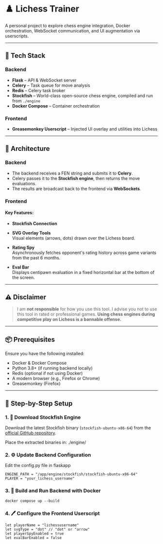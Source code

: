 # ♟️ Lichess Trainer

A personal project to explore chess engine integration, Docker orchestration, WebSocket communication, and UI augmentation via userscripts.

---

## 🔧 Tech Stack

### Backend
- **Flask** – API & WebSocket server
- **Celery** – Task queue for move analysis
- **Redis** – Celery task broker
- **Stockfish** – World-class open-source chess engine, compiled and run from `./engine`
- **Docker Compose** – Container orchestration

### Frontend
- **Greasemonkey Userscript** – Injected UI overlay and utilities into Lichess

---

## 🧠 Architecture

### Backend
- The backend receives a FEN string and submits it to **Celery**.
- Celery passes it to the **Stockfish engine**, then returns the move evaluations.
- The results are broadcast back to the frontend via **WebSockets**.

### Frontend
#### Key Features:
- **Stockfish Connection**
- **SVG Overlay Tools**  
  Visual elements (arrows, dots) drawn over the Lichess board.
  
- **Rating Spy**  
  Asynchronously fetches opponent's rating history across game variants from the past 6 months.
  
- **Eval Bar**  
  Displays centipawn evaluation in a fixed horizontal bar at the bottom of the screen.

---

## ⚠️ Disclaimer

> I am **not responsible** for how you use this tool. I advise you not to use this tool in rated or professional games.
> **Using chess engines during competitive play on Lichess is a bannable offense.**  

---

## 📦 Prerequisites

Ensure you have the following installed:

- Docker & Docker Compose
- Python 3.8+ (if running backend locally)
- Redis (optional if not using Docker)
- A modern browser (e.g., Firefox or Chrome)
- Greasemonkey (Firefox)

---

## 🧱 Step-by-Step Setup

### 1. 🔽 Download Stockfish Engine

Download the latest Stockfish binary (`stockfish-ubuntu-x86-64`) from the [official GitHub repository](https://github.com/official-stockfish/Stockfish/releases).

Place the extracted binaries in: ./engine/


### 2. ⚙️ Update Backend Configuration

Edit the config.py file in flaskapp
```
ENGINE_PATH = "/app/engine/stockfish/stockfish-ubuntu-x86-64"
PLAYER = "your_lichess_username"
```

### 3. 🐳 Build and Run Backend with Docker
```
docker compose up --build
```


### 4. 🖊️ Configure the Frontend Userscript
```
let playerName = "lichessusername"
let svgType = "dot" // "dot" or "arrow"
let playerSpyEnabled = true
let evalBarEnabled = false
```
 
